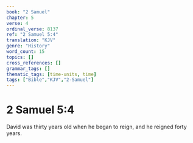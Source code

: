 ```yaml
---
book: "2 Samuel"
chapter: 5
verse: 4
ordinal_verse: 8137
ref: "2 Samuel 5:4"
translation: "KJV"
genre: "History"
word_count: 15
topics: []
cross_references: []
grammar_tags: []
thematic_tags: [time-units, time]
tags: ["Bible","KJV","2-Samuel"]
---
```


# 2 Samuel 5:4

David was thirty years old when he began to reign, and he reigned forty years.
